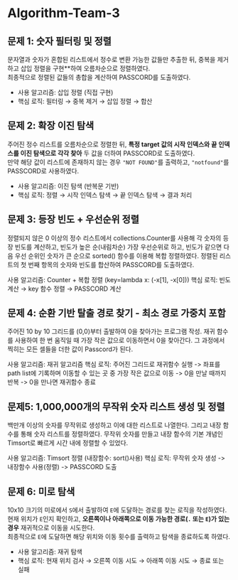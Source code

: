 # Algorithm-Team-3

## 문제 1: 숫자 필터링 및 정렬
문자열과 숫자가 혼합된 리스트에서 정수로 변환 가능한 값들만 추출한 뒤, 중복을 제거하고 삽입 정렬을 구현**하여 오름차순으로 정렬하였다.  
최종적으로 정렬된 값들의 총합을 계산하여 PASSCORD를 도출하였다.
- 사용 알고리즘: 삽입 정렬 (직접 구현)
- 핵심 로직: 필터링 → 중복 제거 → 삽입 정렬 → 합산



## 문제 2: 확장 이진 탐색
주어진 정수 리스트를 오름차순으로 정렬한 뒤, **특정 target 값의 시작 인덱스와 끝 인덱스를 이진 탐색으로 각각 찾아** 두 값을 더하여 PASSCORD로 도출하였다.  
만약 해당 값이 리스트에 존재하지 않는 경우 `"NOT FOUND"`를 출력하고, `"notfound"`를 PASSCORD로 사용하였다.

- 사용 알고리즘: 이진 탐색 (반복문 기반)
- 핵심 로직: 정렬 → 시작 인덱스 탐색 → 끝 인덱스 탐색 → 결과 처리



## 문제 3: 등장 빈도 + 우선순위 정렬

정렬되지 않은 0 이상의 정수 리스트에서 collections.Counter를 사용해 각 숫자의 등장 빈도를 계산하고,
빈도가 높은 순(내림차순) 가장 우선순위로 하고, 빈도가 같으면 다음 우선 순위인 숫자가 큰 순으로 sorted() 함수를 이용해 복합 정렬하였다. 
정렬된 리스트의 첫 번째 항목의 숫자와 빈도를 합산하여 PASSCORD를 도출하였다.

사용 알고리즘: Counter + 복합 정렬 (key=lambda x: (-x[1], -x[0]))
핵심 로직: 빈도 계산 → key 함수 정렬 → PASSCORD 계산



## 문제 4: 순환 기반 탈출 경로 찾기 - 최소 경로 가중치 포함

주어진 10 by 10 그리드를 (0,0)부터 출발하여 0을 찾아가는 프로그램 작성.
재귀 함수를 사용하여 한 번 움직일 때 가장 작은 값으로 이동하면서 0을 찾아간다. 그 과정에서 찍히는 모든 셀들을 더한 값이 Passcord가 된다.

사용 알고리즘: 재귀 알고리즘
핵심 로직: 주어진 그리드로 재귀함수 실행 -> 좌표를 path list에 기록하며 이동할 수 있는 곳 중 가장 작은 값으로 이동 -> 0을 만날 때까지 반복 -> 0을 만나면 재귀함수 종료



## 문제5: 1,000,000개의 무작위 숫자 리스트 생성 및 정렬

백만개 이상의 숫자를 무작위로 생성하고 이에 대한 리스트로 나열한다. 그리고 내장 함수를 통해 숫자 리스트를 정렬하였다.
무작위 숫자를 만들고 내장 함수의 기본 개념인 Timsort로 빠르게 시간 내에 정렬할 수 있었다.

사용 알고리즘: Timsort 정렬 (내장함수: sort()사용) 
핵심 로직: 무작위 숫자 생성 -> 내장함수 사용(정렬) -> PASSCORD 도출 



## 문제 6: 미로 탐색 
10x10 크기의 미로에서 `S`에서 출발하여 `E`에 도달하는 경로를 찾는 로직을 작성하였다.  
현재 위치가 `E`인지 확인하고, **오른쪽이나 아래쪽으로 이동 가능한 경로(`.` 또는 `E`)가 있는 경우** 재귀적으로 이동을 시도한다.  
최종적으로 `E`에 도달하면 해당 위치와 이동 횟수를 출력하고 탐색을 종료하도록 하였다.

- 사용 알고리즘: 재귀 탐색
- 핵심 로직: 현재 위치 검사 → 오른쪽 이동 시도 → 아래쪽 이동 시도 → 종료 또는 실패

